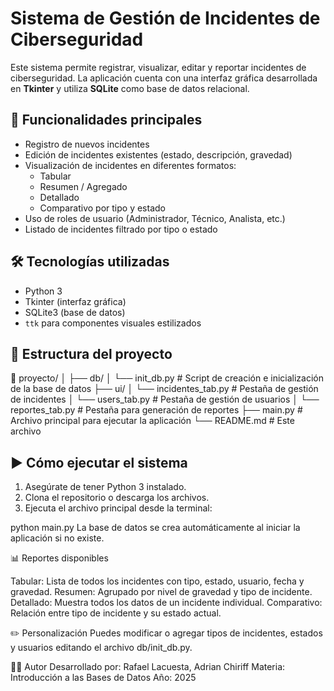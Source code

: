 # Sistema de Gestión de Incidentes de Ciberseguridad

Este sistema permite registrar, visualizar, editar y reportar incidentes de ciberseguridad. La aplicación cuenta con una interfaz gráfica desarrollada en **Tkinter** y utiliza **SQLite** como base de datos relacional.

## 📌 Funcionalidades principales

- Registro de nuevos incidentes
- Edición de incidentes existentes (estado, descripción, gravedad)
- Visualización de incidentes en diferentes formatos:
  - Tabular
  - Resumen / Agregado
  - Detallado
  - Comparativo por tipo y estado
- Uso de roles de usuario (Administrador, Técnico, Analista, etc.)
- Listado de incidentes filtrado por tipo o estado

## 🛠️ Tecnologías utilizadas

- Python 3
- Tkinter (interfaz gráfica)
- SQLite3 (base de datos)
- `ttk` para componentes visuales estilizados

## 📂 Estructura del proyecto

📁 proyecto/
│
├── db/
│  └── init_db.py # Script de creación e inicialización de la base de datos
├── ui/
│  └── incidentes_tab.py # Pestaña de gestión de incidentes
│  └── users_tab.py # Pestaña de gestión de usuarios
│  └── reportes_tab.py # Pestaña para generación de reportes
├── main.py # Archivo principal para ejecutar la aplicación
└── README.md # Este archivo

## ▶️ Cómo ejecutar el sistema

1. Asegúrate de tener Python 3 instalado.
2. Clona el repositorio o descarga los archivos.
3. Ejecuta el archivo principal desde la terminal:

python main.py
La base de datos se crea automáticamente al iniciar la aplicación si no existe.

📊 Reportes disponibles

Tabular: Lista de todos los incidentes con tipo, estado, usuario, fecha y gravedad.
Resumen: Agrupado por nivel de gravedad y tipo de incidente.
Detallado: Muestra todos los datos de un incidente individual.
Comparativo: Relación entre tipo de incidente y su estado actual.

✏️ Personalización
Puedes modificar o agregar tipos de incidentes, estados y usuarios editando el archivo db/init_db.py.

👨‍💻 Autor
Desarrollado por: Rafael Lacuesta, Adrian Chiriff
Materia: Introducción a las Bases de Datos
Año: 2025
